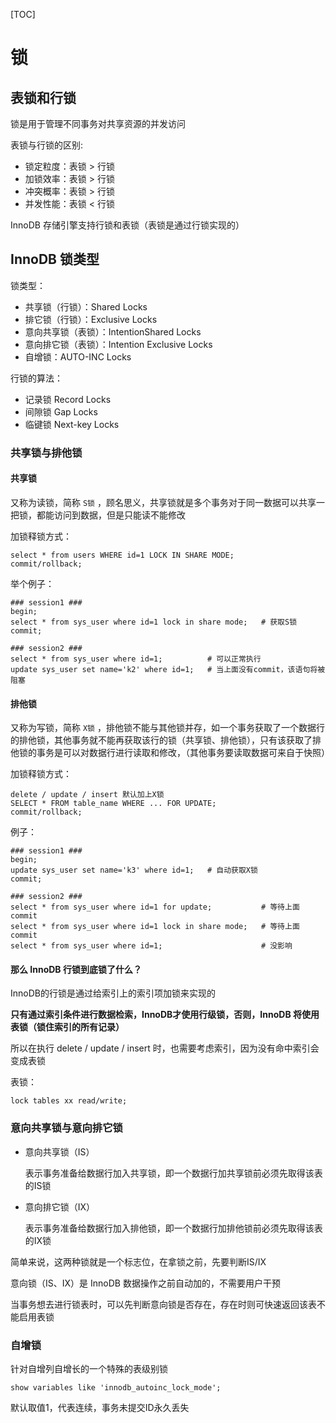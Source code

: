 [TOC]

# 锁

## 表锁和行锁

锁是用于管理不同事务对共享资源的并发访问

表锁与行锁的区别: 

- 锁定粒度：表锁 > 行锁
- 加锁效率：表锁 > 行锁
- 冲突概率：表锁 > 行锁
- 并发性能：表锁 < 行锁

InnoDB 存储引擎支持行锁和表锁（表锁是通过行锁实现的）

## InnoDB 锁类型

锁类型：

- 共享锁（行锁）：Shared Locks
- 排它锁（行锁）：Exclusive Locks
- 意向共享锁（表锁）：IntentionShared Locks 
- 意向排它锁（表锁）：Intention Exclusive Locks
- 自增锁：AUTO-INC Locks

行锁的算法：

- 记录锁 Record Locks
- 间隙锁 Gap Locks
- 临键锁 Next-key Locks 

### 共享锁与排他锁

#### 共享锁

又称为读锁，简称 `S锁` ，顾名思义，共享锁就是多个事务对于同一数据可以共享一把锁，都能访问到数据，但是只能读不能修改

加锁释锁方式：

```
select * from users WHERE id=1 LOCK IN SHARE MODE; 
commit/rollback;
```

举个例子：

```
### session1 ###
begin;
select * from sys_user where id=1 lock in share mode;	# 获取S锁
commit;

### session2 ###
select * from sys_user where id=1;			# 可以正常执行
update sys_user set name='k2' where id=1;	# 当上面没有commit，该语句将被阻塞
```

#### 排他锁

又称为写锁，简称 `X锁` ，排他锁不能与其他锁并存，如一个事务获取了一个数据行的排他锁，其他事务就不能再获取该行的锁（共享锁、排他锁），只有该获取了排他锁的事务是可以对数据行进行读取和修改，（其他事务要读取数据可来自于快照）

加锁释锁方式：

```
delete / update / insert 默认加上X锁
SELECT * FROM table_name WHERE ... FOR UPDATE;
commit/rollback;
```

例子：

```
### session1 ###
begin;
update sys_user set name='k3' where id=1;	# 自动获取X锁
commit;

### session2 ###
select * from sys_user where id=1 for update;			# 等待上面commit
select * from sys_user where id=1 lock in share mode;	# 等待上面commit
select * from sys_user where id=1;						# 没影响
```

#### 那么 InnoDB 行锁到底锁了什么？

InnoDB的行锁是通过给索引上的索引项加锁来实现的

**只有通过索引条件进行数据检索，InnoDB才使用行级锁，否则，InnoDB 将使用表锁（锁住索引的所有记录）**

所以在执行 delete / update / insert 时，也需要考虑索引，因为没有命中索引会变成表锁

表锁：

```
lock tables xx read/write; 
```

### 意向共享锁与意向排它锁

- 意向共享锁（IS）

  表示事务准备给数据行加入共享锁，即一个数据行加共享锁前必须先取得该表的IS锁

- 意向排它锁（IX） 

  表示事务准备给数据行加入排他锁，即一个数据行加排他锁前必须先取得该表的IX锁

简单来说，这两种锁就是一个标志位，在拿锁之前，先要判断IS/IX

意向锁（IS、IX）是 InnoDB 数据操作之前自动加的，不需要用户干预 

当事务想去进行锁表时，可以先判断意向锁是否存在，存在时则可快速返回该表不能启用表锁 

### 自增锁

针对自增列自增长的一个特殊的表级别锁

```
show variables like 'innodb_autoinc_lock_mode'; 
```

默认取值1，代表连续，事务未提交ID永久丢失


